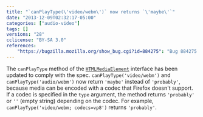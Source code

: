 ```yaml
---
title: "`canPlayType(\'video/webm\')` now returns `\'maybe\'`"
date: "2013-12-09T02:32:17-05:00"
categories: ["audio-video"]
tags: []
versions: "28"
cclicense: "BY-SA 3.0"
references:
    "https://bugzilla.mozilla.org/show_bug.cgi?id=884275": "Bug 884275 – canPlayType(\'video/webm\') should report \'maybe\' instead of \'probably\'"
---
```

The `canPlayType` method of the [`HTMLMediaElement`](https://developer.mozilla.org/en-US/docs/Web/API/HTMLMediaElement) interface has been updated to comply with the spec. `canPlayType('video/webm')` and `canPlayType('audio/webm')` now return `'maybe'` instead of `'probably'`, because media can be encoded with a codec that Firefox doesn't support. If a codec is specified in the `type` argument, the method returns `'probably'` or `''` (empty string) depending on the codec. For example, `canPlayType('video/webm; codecs=vp8')` returns `'probably'`.
